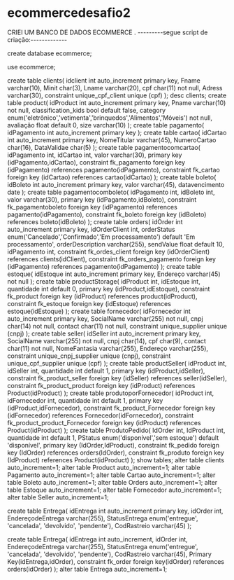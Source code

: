 # ecommercedesafio2
CRIEI UM BANCO DE DADOS ECOMMERCE .
---------segue script de criação:-------------

create database ecommerce;

use ecommerce;

create table clients(
idclient int auto_increment primary key,
Fname varchar(10),
Minit char(3),
Lname varchar(20),
cpf char(11) not null,
Adress varchar(30),
constraint unique_cpf_client unique (cpf)
);
desc clients;
create table product(
idProduct int auto_increment primary key,
Pname varchar(10) not null,
classification_kids bool default false,
category enum('eletrônico','vetimenta','brinquedos','Alimentos','Móveis') not null,
avaliação float default 0,
size varchar(10)
);
create table pagamento(
idPagamento int auto_increment primary key
);
create table cartao(
idCartao int auto_increment primary key,
NomeTitular varchar(45),
NumeroCartao char(16),
DataValidae char(5)
);
create table pagamentocomcartao(
idPagamento int,
idCartao int,
valor varchar(30),
primary key (idPagamento,idCartao),
constraint fk_pagamento foreign key (idPagamento) references pagamento(idPagamento),
constraint fk_cartao foreign key (idCartao) references cartao(idCartao)
);
create table boleto(
idBoleto int auto_increment primary key,
valor varchar(45),
datavencimento date
);
create table pagamentocomboleto(
idPagamento int,
idBoleto int,
valor varchar(30),
primary key (idPagamento,idBoleto),
constraint fk_pagamentoboleto foreign key (idPagamento) references pagamento(idPagamento),
constraint fk_boleto foreign key (idBoleto) references boleto(idBoleto)
);
create table orders(
idOrder int auto_increment primary key,
idOrderClient int,
orderStatus enum('Cancelado','Confirmado','Em processamento') default 'Em processamento',
orderDescription varchar(255),
sendValue float default 10,
idPagamento int,
constraint fk_ordes_client foreign key (idOrderClient) references clients(idClient),
constraint fk_orders_pagamento foreign key (idPagamento) references pagamento(idPagamento)
);
create table estoque(
idEstoque int auto_increment primary key,
Endereço varchar(45) not null
);
create table productStorage(
idProduct int,
idEstoque int,
quantidade int default 0,
primary key (idProduct,idEstoque),
constraint fk_product foreign key (idProduct) references product(idProduct),
constraint fk_estoque foreign key (idEstoque) references estoque(idEstoque)
);
create table fornecedor(
idFornecedor int auto_increment primary key,
SocialName varchar(255) not null,
cnpj char(14) not null,
contact char(11) not null,
constraint unique_supplier unique (cnpj)
);
create table seller(
idSeller int auto_increment primary key,
SocialName varchar(255) not null,
cnpj char(14),
cpf char(9),
contact char(11) not null,
NomeFantasia varchar(255),
Endereço varchar(255),
constraint unique_cnpj_supplier unique (cnpj),
constraint unique_cpf_supplier unique (cpf)
);
create table productSeller(
idProduct int,
idSeller int,
quantidade int default 1,
primary key (idProduct,idSeller),
constraint fk_product_seller foreign key (idSeller) references seller(idSeller),
constraint fk_product_product foreign key (idProduct) references Product(idProduct)
);
create table produtoporFornecedor(
idProduct int,
idFornecedor int,
quantidade int default 1,
primary key (idProduct,idFornecedor),
constraint fk_product_Fornecedor foreign key (idFornecedor) references Fornecedor(idFornecedor),
constraint fk_product_product_Fornecedor foreign key (idProduct) references Product(idProduct)
);
create table ProdutoPedido(
IdOrder int,
IdProduct int,
quantidade int default 1,
PStatus enum('disponível','sem estoque') default 'disponível',
primary key (IdOrder,IdProduct),
constraint fk_pedido foreign key (IdOrder) references orders(IdOrder),
constraint fk_produto foreign key (IdProduct) references Product(idProduct)
);
show tables;
alter table clients auto_increment=1;
alter table Product auto_increment=1;
alter table Pagamento auto_increment=1;
alter table Cartao auto_increment=1;
alter table Boleto auto_increment=1;
alter table Orders auto_increment=1;
alter table Estoque auto_increment=1;
alter table Fornecedor auto_increment=1;
alter table Seller auto_increment=1;

create table Entrega(
idEntrega int auto_increment primary key,
idOrder int,
EndereçodeEntrega varchar(255),
StatusEntrega enum('entregue', 'cancelada', 'devolvido', 'pendente'),
CodRastreio varchar(45)
);

create table Entrega(
idEntrega int auto_increment,
idOrder int,
EndereçodeEntrega varchar(255),
StatusEntrega enum('entregue', 'cancelada', 'devolvido', 'pendente'),
CodRastreio varchar(45),
Primary Key(idEntrega,idOrder),
constraint fk_order foreign key(idOrder) references orders(idOrder)
);
alter table Entrega auto_increment=1;

